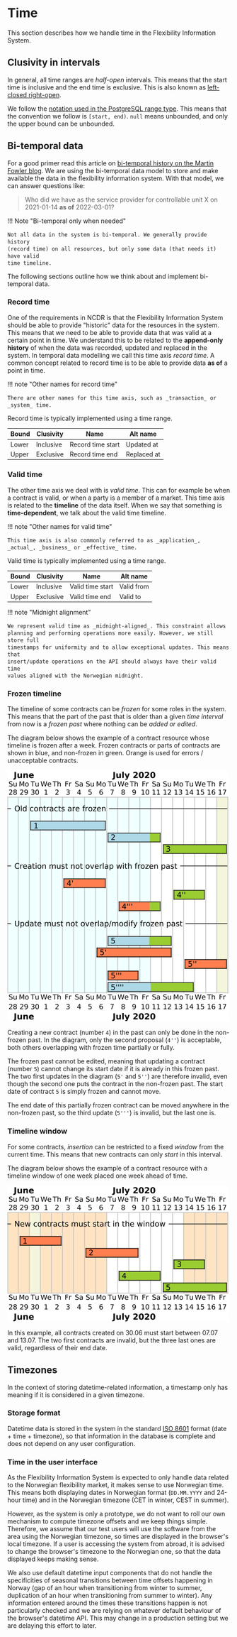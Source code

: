 # Time

This section describes how we handle time in the Flexibility Information System.

## Clusivity in intervals

In general, all time ranges are _half-open_ intervals. This means that the start
time is inclusive and the end time is exclusive. This is also known as
[left-closed right-open](https://en.wikipedia.org/wiki/Interval_(mathematics)).

We follow the
[notation used in the PostgreSQL range type](https://www.postgresql.org/docs/15/rangetypes.html#RANGETYPES-IO).
This means that the convention we follow is `[start, end)`. `null` means
unbounded, and only the upper bound can be unbounded.

## Bi-temporal data

For a good primer read this article on
[bi-temporal history on the Martin Fowler blog](https://martinfowler.com/articles/bitemporal-history.html).
We are using the bi-temporal data model to store and make available the data in
the flexibility information system. With that model, we can answer questions
like:

> Who did we have as the service provider for controllable unit X on 2021-01-14
> **as of** 2022-03-01?

!!! Note "Bi-temporal only when needed"

    Not all data in the system is bi-temporal. We generally provide history
    (record time) on all resources, but only some data (that needs it) have valid
    time timeline.

The following sections outline how we think about and implement
bi-temporal data.

### Record time

One of the requirements in NCDR is that the Flexibility Information System
should be able to provide "historic" data for the resources in the system. This
means that we need to be able to provide data that was valid at a certain point
in time. We understand this to be related to the **append-only history** of when
the data was recorded, updated and replaced in the system. In temporal data
modelling we call this time axis _record time_. A common concept related to
record time is to be able to provide data **as of** a point in time.

!!! note "Other names for record time"

    There are other names for this time axis, such as _transaction_ or _system_ time.

Record time is typically implemented using a time range.

| Bound | Clusivity | Name              | Alt name    |
|-------|-----------|-------------------|-------------|
| Lower | Inclusive | Record time start | Updated at  |
| Upper | Exclusive | Record time end   | Replaced at |

### Valid time

The other time axis we deal with is _valid time_. This can for example be when a
contract is valid, or when a party is a member of a market. This time axis is
related to the **timeline** of the data itself. When we say that something is
**time-dependent**, we talk about the valid time timeline.

!!! note "Other names for valid time"

    This time axis is also commonly referred to as _application_, _actual_, _business_ or _effective_ time.

Valid time is typically implemented using a time range.

| Bound | Clusivity | Name             | Alt name   |
|-------|-----------|------------------|------------|
| Lower | Inclusive | Valid time start | Valid from |
| Upper | Exclusive | Valid time end   | Valid to   |

!!! note "Midnight alignment"

    We represent valid time as _midnight-aligned_. This constraint allows
    planning and performing operations more easily. However, we still store full
    timestamps for uniformity and to allow exceptional updates. This means that
    insert/update operations on the API should always have their valid time
    values aligned with the Norwegian midnight.

### Frozen timeline

The timeline of some contracts can be _frozen_ for some roles in the system.
This means that the part of the past that is older than a given _time interval_
from now is a _frozen past_ where nothing can be _added or edited_.

The diagram below shows the example of a contract resource whose timeline is
frozen after a week. Frozen contracts or parts of contracts are shown in blue,
and non-frozen in green. Orange is used for errors / unacceptable contracts.

![valid_time_freeze](diagrams/valid_time_freeze.png)

Creating a new contract (number `4`) in the past can only be done in the
non-frozen past. In the diagram, only the second proposal (`4''`) is acceptable,
both others overlapping with frozen time partially or fully.

The frozen past cannot be edited, meaning that updating a contract (number `5`)
cannot change its start date if it is already in this frozen past. The two first
updates in the diagram (`5'` and `5''`) are therefore invalid, even though the
second one puts the contract in the non-frozen past. The start date of contract
`5` is simply frozen and cannot move.

The end date of this partially frozen contract can be moved anywhere in the
non-frozen past, so the third update (`5'''`) is invalid, but the last one is.

### Timeline window

For some contracts, _insertion_ can be restricted to a fixed _window_ from the
current time. This means that new contracts can only _start_ in this interval.

The diagram below shows the example of a contract resource with a timeline
window of one week placed one week ahead of time.

![valid_time_window](diagrams/valid_time_window.png)

In this example, all contracts created on 30.06 must start between 07.07 and
13.07. The two first contracts are invalid, but the three last ones are valid,
regardless of their end date.

## Timezones

In the context of storing datetime-related information, a timestamp only has
meaning if it is considered in a given timezone.

### Storage format

Datetime data is stored in the system in the standard [ISO 8601](https://en.wikipedia.org/wiki/ISO_8601)
format (date + time + timezone), so that information in the database is complete
and does not depend on any user configuration.

### Time in the user interface

As the Flexibility Information System is expected to only handle data related to
the Norwegian flexibility market, it makes sense to use Norwegian time. This
means both displaying dates in Norwegian format (`DD.MM.YYYY` and 24-hour time)
and in the Norwegian timezone (CET in winter, CEST in summer).

However, as the system is only a prototype, we do not want to roll our own
mechanism to compute timezone offsets and we keep things simple. Therefore, we
assume that our test users will use the software from the area using the
Norwegian timezone, so times are displayed in the browser's local timezone. If
a user is accessing the system from abroad, it is advised to change the
browser's timezone to the Norwegian one, so that the data displayed keeps making
sense.

We also use default datetime input components that do not handle the
specificities of seasonal transitions between time offsets happening in Norway
(gap of an hour when transitioning from winter to summer, duplication of an
hour when transitioning from summer to winter). Any information entered around
the times these transitions happen is not particularly checked and we are
relying on whatever default behaviour of the browser's datetime API. This may
change in a production setting but we are delaying this effort to later.
